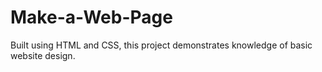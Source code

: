 ﻿# Make-a-Web-Page
Built using HTML and CSS, this project demonstrates knowledge of basic website design.
